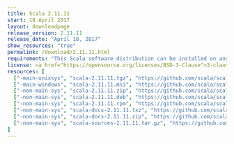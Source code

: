 ```yaml
---
title: Scala 2.11.11
start: 18 April 2017
layout: downloadpage
release_version: 2.11.11
release_date: "April 18, 2017"
show_resources: "true"
permalink: /download/2.11.11.html
requirements: "This Scala software distribution can be installed on any Unix-like or Windows system. It requires the Java Runtime Environment, version 1.6 or later, which can be downloaded from <a href='https://www.java.com/'>java.com</a>."
license: <a href="https://opensource.org/licenses/BSD-3-Clause">3-clause BSD license</a>
resources: [
  ["-main-unixsys", "scala-2.11.11.tgz", "https://github.com/scala/scala/releases/download/v2.11.11/scala-2.11.11.tgz", "Mac OS X, Unix, Cygwin", "27.74M"],
  ["-main-windows", "scala-2.11.11.msi", "https://github.com/scala/scala/releases/download/v2.11.11/scala-2.11.11.msi", "Windows (msi installer)", "110.04M"],
  ["-non-main-sys", "scala-2.11.11.zip", "https://github.com/scala/scala/releases/download/v2.11.11/scala-2.11.11.zip", "Windows", "27.79M"],
  ["-non-main-sys", "scala-2.11.11.deb", "https://github.com/scala/scala/releases/download/v2.11.11/scala-2.11.11.deb", "Debian", "76.61M"],
  ["-non-main-sys", "scala-2.11.11.rpm", "https://github.com/scala/scala/releases/download/v2.11.11/scala-2.11.11.rpm", "RPM package", "108.81M"],
  ["-non-main-sys", "scala-docs-2.11.11.txz", "https://github.com/scala/scala/releases/download/v2.11.11/scala-docs-2.11.11.txz", "API docs", "46.35M"],
  ["-non-main-sys", "scala-docs-2.11.11.zip", "https://github.com/scala/scala/releases/download/v2.11.11/scala-docs-2.11.11.zip", "API docs", "84.49M"],
  ["-non-main-sys", "scala-sources-2.11.11.tar.gz", "https://github.com/scala/scala/archive/v2.11.11.tar.gz", "Sources", ""]
]
---
```

